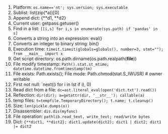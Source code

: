1. Platform: `os.name=='nt'; sys.version; sys.executable`
1. Sublist: list(zip(*a))[0]
1. Append dict: {**d1, **d2}
1. Current user: getpass.getuser()
1. Find in a list: `[[i,s] for i,s in enumerate(sys.path) if 'pandas' in s]`
1. Converts a string into an expression: eval()
1. Converts an integer to binary string: bin()
1. Execution time: `timeit.timeit(globals=globals(), number=3, stmt=""); from __main__ import x`
1. Get script directory: os.path.dirname(os.path.realpath(__file__))
1. File modify timestamp: `Path().stat.st_mtime; datetime.datetime.fromtimestamp(tm)`
1. File exists: Path.exists(); File mode: Path.chmod(stat.S_IWUSR) # owner writable
1. First not null: `next((i for i in lst if i), 0)
1. Read dict from a file: `dc=ast.literal_eval(open('dict.txt').read())`
1. Reflection: `dir(dir); a=getattr(dir, '__str__'); callable(a)`
1. temp files: `t=tempfile.TemporaryDirectory(); t.name; t.cleanup()`
1. Size: `len(pickle.dumps(o))`
1. Disassembler: `dis.dis(myfunc)`
1. File operation: `pathlib.read_text, write_text; read/write bytes` 
1. Dict: `{**dict1, **dict2}; dict1.update(dict2); dict1 | dict2; dict1 |= dict2`
